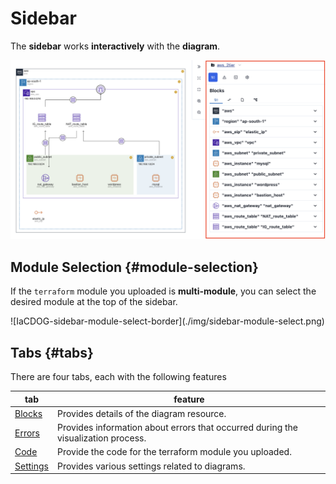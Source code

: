# Sidebar

The **sidebar** works **interactively** with the **diagram**.

![IaCDOG-sidebar-border](./img/sidebar.png)

## Module Selection {#module-selection}

If the `terraform` module you uploaded is **multi-module**, you can select the desired module at the top of the sidebar.

<div style={{maxWidth:400}}>
![IaCDOG-sidebar-module-select-border](./img/sidebar-module-select.png)
</div>

## Tabs {#tabs}

There are four tabs, each with the following features

| tab                    | feature                                                                           |
| ---------------------- | --------------------------------------------------------------------------------- |
| [Blocks](./blocks)     | Provides details of the diagram resource.                                         |
| [Errors](./errors)     | Provides information about errors that occurred during the visualization process. |
| [Code](./code)         | Provide the code for the terraform module you uploaded.                           |
| [Settings](./settings) | Provides various settings related to diagrams.                                    |

